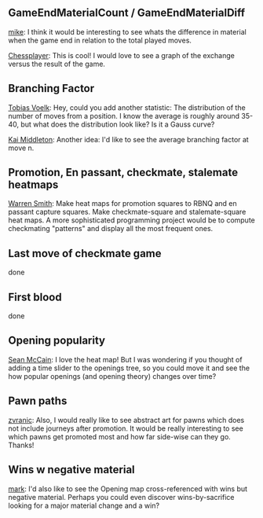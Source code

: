 ## GameEndMaterialCount / GameEndMaterialDiff

[mike](http://disq.us/p/163f78u):
I think it would be interesting to see whats the difference in material when the game end in relation to the total played moves.

[Chessplayer](http://disq.us/p/1tok1va):
This is cool! I would love to see a graph of the exchange versus the result of the game.

## Branching Factor

[Tobias Voelk](http://disq.us/p/1uff75d):
Hey, could you add another statistic: The distribution of the number of moves from a position. I know the average is roughly around 35-40, but what does the distribution look like? Is it a Gauss curve?

[Kai Middleton](http://disq.us/p/16vm2pd):
Another idea: I'd like to see the average branching factor at move n.

## Promotion, En passant, checkmate, stalemate heatmaps

[Warren Smith](http://disq.us/p/1sggdtc):
Make heat maps for promotion squares to RBNQ and en passant capture squares.
Make checkmate-square and stalemate-square heat maps. A more sophisticated programming project would be to compute checkmating "patterns" and display all the most frequent ones.

## Last move of checkmate game

done

## First blood

done

## Opening popularity

[Sean McCain](http://disq.us/p/1674etx):
I love the heat map! But I was wondering if you thought of adding a time slider to the openings tree, so you could move it and see the how popular openings (and opening theory) changes over time?

## Pawn paths

[zvranic](http://disq.us/p/1nh5lyr):
Also, I would really like to see abstract art for pawns which does not include journeys after promotion. It would be really interesting to see which pawns get promoted most and how far side-wise can they go. Thanks!

## Wins w negative material

[mark](http://disq.us/p/1629wrr):
I'd also like to see the Opening map cross-referenced with wins but negative material. Perhaps you could even discover wins-by-sacrifice looking for a major material change and a win?
